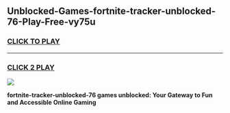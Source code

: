 
## Unblocked-Games-fortnite-tracker-unblocked-76-Play-Free-vy75u
<h3>
<a href="https://premium76.site?title=fortnite-tracker-unblocked-76&ref=21A">CLICK TO PLAY</a></h3>
<hr>

<h3>
<a href="https://premium76.site?title=fortnite-tracker-unblocked-76&ref=21A">CLICK 2 PLAY</a>
  
</h3>

<a href="https://premium76.site?title=fortnite-tracker-unblocked-76&ref=21A"><img src="https://clearcache.store/games.png"></a>


**fortnite-tracker-unblocked-76 games unblocked: Your Gateway to Fun and Accessible Online Gaming**
